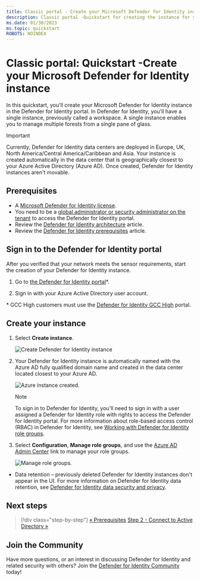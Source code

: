```yaml
---
title: Classic portal - Create your Microsoft Defender for Identity instance quickstart
description: Classic portal -Quickstart for creating the instance for your Microsoft Defender for Identity deployment, which is the first step to install Defender for Identity.
ms.date: 01/30/2023
ms.topic: quickstart
ROBOTS: NOINDEX
---
```


# Classic portal: Quickstart -Create your Microsoft Defender for Identity instance

In this quickstart, you'll create your Microsoft Defender for Identity instance in the Defender for Identity portal. In Defender for Identity, you'll have a single instance, previously called a workspace. A single instance enables you to manage multiple forests from a single pane of glass.

> [!IMPORTANT]
> Currently, Defender for Identity data centers are deployed in Europe, UK, North America/Central America/Caribbean and Asia. Your instance is created automatically in the data center that is geographically closest to your Azure Active Directory (Azure AD). Once created, Defender for Identity instances aren't movable.

## Prerequisites

- A [Microsoft Defender for Identity license](/defender-for-identity/technical-faq#licensing-and-privacy).
- You need to be a [global administrator or security administrator on the tenant](/azure/active-directory/users-groups-roles/directory-assign-admin-roles#available-roles) to access the Defender for Identity portal.
- Review the [Defender for Identity architecture](architecture.md) article.
- Review the [Defender for Identity prerequisites](prerequisites.md) article.

## Sign in to the Defender for Identity portal

After you verified that your network meets the sensor requirements, start the creation of your Defender for Identity instance.

1. Go to [the Defender for Identity portal](<https://portal.atp.azure.com>)*.

1. Sign in with your Azure Active Directory user account.

\* GCC High customers must use the [Defender for Identity GCC High](<https://portal.atp.azure.us>) portal.

## Create your instance

1. Select **Create instance**.

    ![Create Defender for Identity instance](media/create-instance.png)

1. Your Defender for Identity instance is automatically named with the Azure AD fully qualified domain name and created in the data center located closest to your Azure AD.

    ![Azure instance created.](media/instance-created.png)

    > [!NOTE]
    > To sign in to Defender for Identity, you'll need to sign in with a user assigned a Defender for Identity role with rights to access the Defender for Identity portal. For more information about role-based access control (RBAC) in Defender for Identity, see [Working with Defender for Identity role groups](role-groups.md).

1. Select **Configuration**, **Manage role groups**, and use the [Azure AD Admin Center](/azure/active-directory/active-directory-assign-admin-roles-azure-portal) link to manage your role groups.

    ![Manage role groups.](media/creation-manage-role-groups.png)

- Data retention – previously deleted Defender for Identity instances don't appear in the UI. For more information on Defender for Identity data retention, see [Defender for Identity data security and privacy](privacy-compliance.md).

## Next steps

> [!div class="step-by-step"]
> [« Prerequisites](prerequisites.md)
> [Step 2 - Connect to Active Directory »](/defender-for-identity/classic-install-step2)

## Join the Community

Have more questions, or an interest in discussing Defender for Identity and related security with others? Join the [Defender for Identity Community](<https://aka.ms/MDIcommunity>) today!

